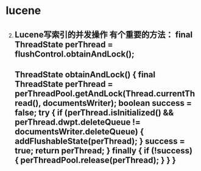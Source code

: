 # lucene






2. Lucene写索引的并发操作
     有个重要的方法：
     final ThreadState perThread = flushControl.obtainAndLock();
    ------------------------------------------------------------
     ThreadState obtainAndLock() {
         final ThreadState perThread = perThreadPool.getAndLock(Thread.currentThread(), documentsWriter);
         boolean success = false;
         try {
            if (perThread.isInitialized() && perThread.dwpt.deleteQueue != documentsWriter.deleteQueue) {
               addFlushableState(perThread);
             }
         success = true;
         return perThread;
    } finally {
        if (!success) { 
         perThreadPool.release(perThread);
        }
      }
     }
    ------------------------------------------------------------
